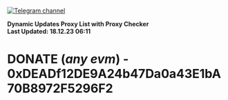[![Telegram channel](https://img.shields.io/endpoint?url=https://runkit.io/damiankrawczyk/telegram-badge/branches/master?url=https://t.me/n4z4v0d)](https://t.me/n4z4v0d) 

**Dynamic Updates Proxy List with Proxy Checker**  
**Last Updated: 18.12.23 06:11**

# DONATE (_any evm_) - 0xDEADf12DE9A24b47Da0a43E1bA70B8972F5296F2
